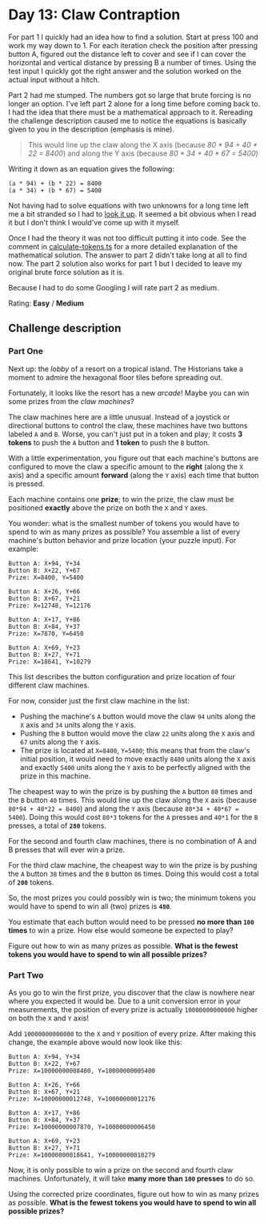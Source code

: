 # Day 13: Claw Contraption

For part 1 I quickly had an idea how to find a solution. Start at press 100 and work my way down to 1. For each iteration check the position after pressing button A, figured out the distance left to cover and see if I can cover the horizontal and vertical distance by pressing B a number of times. Using the test input I quickly got the right answer and the solution worked on the actual input without a hitch.

Part 2 had me stumped. The numbers got so large that brute forcing is no longer an option. I've left part 2 alone for a long time before coming back to. I had the idea that there must be a mathematical approach to it. Rereading the challenge description caused me to notice the equations is basically given to you in the description (emphasis is mine).

> This would line up the claw along the X axis (because _80 * 94 + 40 * 22 = 8400_) and along the Y axis (because _80 * 34 + 40 * 67 = 5400_)

Writing it down as an equation gives the following:
```
(a * 94) + (b * 22) = 8400
(a * 34) + (b * 67) = 5400
```

Not having had to solve equations with two unknowns for a long time left me a bit stranded so I had to [look it up](https://www.cliffsnotes.com/study-guides/algebra/algebra-i/equations-with-two-variables/solving-systems-of-equations-simultaneous-equations). It seemed a bit obvious when I read it but I don't think I would've come up with it myself.

Once I had the theory it was not too difficult putting it into code. See the comment in [calculate-tokens.ts](./helpers/calculate-tokens.ts) for a more detailed explanation of the mathematical solution. The answer to part 2 didn't take long at all to find now. The part 2 solution also works for part 1 but I decided to leave my original brute force solution as it is.

Because I had to do some Googling I will rate part 2 as medium.

Rating: **Easy** / **Medium**

## Challenge description

### Part One

Next up: the *lobby* of a resort on a tropical island. The Historians take a moment to admire the hexagonal floor tiles before spreading out.

Fortunately, it looks like the resort has a new *arcade*! Maybe you can win some prizes from the *claw machines*?

The claw machines here are a little unusual. Instead of a joystick or directional buttons to control the claw, these machines have two buttons labeled `A` and `B`. Worse, you can't just put in a token and play; it costs **3 tokens** to push the `A` button and **1 token** to push the `B` button.

With a little experimentation, you figure out that each machine's buttons are configured to move the claw a specific amount to the **right** (along the `X` axis) and a specific amount **forward** (along the `Y` axis) each time that button is pressed.

Each machine contains one **prize**; to win the prize, the claw must be positioned **exactly** above the prize on both the `X` and `Y` axes.

You wonder: what is the smallest number of tokens you would have to spend to win as many prizes as possible? You assemble a list of every machine's button behavior and prize location (your puzzle input). For example:

```
Button A: X+94, Y+34
Button B: X+22, Y+67
Prize: X=8400, Y=5400

Button A: X+26, Y+66
Button B: X+67, Y+21
Prize: X=12748, Y=12176

Button A: X+17, Y+86
Button B: X+84, Y+37
Prize: X=7870, Y=6450

Button A: X+69, Y+23
Button B: X+27, Y+71
Prize: X=18641, Y=10279
```

This list describes the button configuration and prize location of four different claw machines.

For now, consider just the first claw machine in the list:


- Pushing the machine's `A` button would move the claw `94` units along the `X` axis and `34` units along the `Y` axis.
- Pushing the `B` button would move the claw `22` units along the `X` axis and `67` units along the `Y` axis.
- The prize is located at `X=8400`, `Y=5400`; this means that from the claw's initial position, it would need to move exactly `8400` units along the `X` axis and exactly `5400` units along the `Y` axis to be perfectly aligned with the prize in this machine.

The cheapest way to win the prize is by pushing the `A` button `80` times and the `B` button `40` times. This would line up the claw along the `X` axis (because `80*94 + 40*22 = 8400`) and along the `Y` axis (because `80*34 + 40*67 = 5400`). Doing this would cost `80*3` tokens for the `A` presses and `40*1` for the `B` presses, a total of **`280`** tokens.

For the second and fourth claw machines, there is no combination of A and B presses that will ever win a prize.

For the third claw machine, the cheapest way to win the prize is by pushing the `A` button `38` times and the `B` button `86` times. Doing this would cost a total of **`200`** tokens.

So, the most prizes you could possibly win is two; the minimum tokens you would have to spend to win all (two) prizes is **`480`**.

You estimate that each button would need to be pressed **no more than `100` times** to win a prize. How else would someone be expected to play?

Figure out how to win as many prizes as possible. **What is the fewest tokens you would have to spend to win all possible prizes?**


### Part Two

As you go to win the first prize, you discover that the claw is nowhere near where you expected it would be. Due to a unit conversion error in your measurements, the position of every prize is actually `10000000000000` higher on both the `X` and `Y` axis!

Add `10000000000000` to the `X` and `Y` position of every prize. After making this change, the example above would now look like this:

```
Button A: X+94, Y+34
Button B: X+22, Y+67
Prize: X=10000000008400, Y=10000000005400

Button A: X+26, Y+66
Button B: X+67, Y+21
Prize: X=10000000012748, Y=10000000012176

Button A: X+17, Y+86
Button B: X+84, Y+37
Prize: X=10000000007870, Y=10000000006450

Button A: X+69, Y+23
Button B: X+27, Y+71
Prize: X=10000000018641, Y=10000000010279
```

Now, it is only possible to win a prize on the second and fourth claw machines. Unfortunately, it will take **many more than `100` presses** to do so.

Using the corrected prize coordinates, figure out how to win as many prizes as possible. **What is the fewest tokens you would have to spend to win all possible prizes?**
